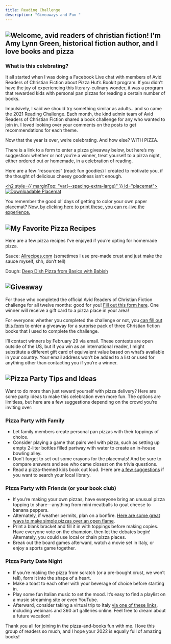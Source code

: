 ```yaml
---
title: Reading Challenge
description: "Giveaways and Fun "
---
```

<h2 className="mt6" id="welcome">
  <img src="/media/reading-challenge-banner.svg" alt="Welcome, avid readers of christian fiction! I'm Amy Lynn Green, historical fiction author, and I love books and pizza" />
</h2>

### What is this celebrating?

It all started when I was doing a Facebook Live chat with members of Avid Readers of Christian Fiction about Pizza Hut’s BookIt program. If you didn’t have the joy of experiencing this literary-culinary wonder, it was a program that rewarded kids with personal pan pizzas for reading a certain number of books.

Impulsively, I said we should try something similar as adults…and so came the 2021 Reading Challenge. Each month, the kind admin team of Avid Readers of Christian Fiction shared a book challenge for any who wanted to join in. I loved looking over your comments on the posts to get recommendations for each theme.

Now that the year is over, we’re celebrating. And how else? WITH PIZZA.

There is a link to a form to enter a pizza giveaway below, but here’s my suggestion: whether or not you’re a winner, treat yourself to a pizza night, either ordered out or homemade, in a celebration of reading.

Here are a few “resources” (read: fun goodies) I created to motivate you, if the thought of delicious cheesy goodness isn’t enough.

<a href="/media/pizza_placemat.pdf" download><h2 style={{ marginTop: "var(--spacing-extra-large)" }} id="placemat">
  <img src="/media/reading-challenge-1.svg" alt="Downloadable Placemat" /></h2></a>

You remember the good ol’ days of getting to color your own paper placemat? <a href="/media/pizza_placemat.pdf" download>Now, by clicking here to print these, you can re-live the experience.</a>

<h2 style={{ marginTop: "var(--spacing-extra-large)" }} id="pizza-recipes">
  <img src="/media/reading-challenge-2.svg" alt="My Favorite Pizza Recipes" />
</h2>

Here are a few pizza recipes I’ve enjoyed if you’re opting for homemade pizza.

Sauce: [Allrecipes.com](https://www.allrecipes.com/recipe/234536/how-to-make-homemade-pizza-sauce/) (sometimes I use pre-made crust and just make the sauce myself, shh, don’t tell)

Dough: [Deep Dish Pizza from Basics with Babish](https://basicswithbabish.co/basicsepisodes/pizza-dough)

<h2 style={{ marginTop: "var(--spacing-extra-large)" }} id="giveaway">
  <img src="/media/reading-challenge-4.svg" alt="Giveaway" />
</h2>

For those who completed the official Avid Readers of Christian Fiction challenge for all twelve months: good for you! [Fill out this form here](https://forms.gle/tgUX74GiErAePdfB6). One winner will receive a gift card to a pizza place in your area!

For everyone: whether you completed the challenge or not, you [can fill out this form](https://forms.gle/iPhd8G7e9VYSq2qB8) to enter a giveaway for a surprise pack of three Christian fiction books that I used to complete the challenge.

I’ll contact winners by February 29 via email. These contests are open outside of the US, but if you win as an international reader, I might substitute a different gift card of equivalent value based on what’s available in your country. Your email address won’t be added to a list or used for anything other than contacting you if you’re a winner.

<h2 style={{ marginTop: "var(--spacing-extra-large)" }} id="pizza-party-tips">
  <img src="/media/reading-challenge-3.svg" alt="Pizza Party Tips and Ideas" />
</h2>

Want to do more than just reward yourself with pizza delivery? Here are some party ideas to make this celebration even more fun. The options are limitless, but here are a few suggestions depending on the crowd you’re inviting over:

### Pizza Party with Family

* Let family members create personal pan pizzas with their toppings of choice.
* Consider playing a game that pairs well with pizza, such as setting up empty 2-liter bottles filled partway with water to create an in-house bowling alley.
* Don’t forget to set out some crayons for the placemats! And be sure to compare answers and see who came closest on the trivia questions.
* Read a pizza-themed kids book out loud. (Here are [a few suggestions](https://www.giftofcuriosity.com/books-about-pizza-for-kids/) if you want to search your local library.

### Pizza Party with Friends (or your book club)

* If you’re making your own pizzas, have everyone bring an unusual pizza topping to share—anything from mini meatballs to goat cheese to banana peppers.
* Alternately, if weather permits, plan on a bonfire. [Here are some great ways to make simple pizzas over an open flame](<* https://www.takethetruck.com/blog/campfire-camping-pizza>).
* Print a blank bracket and fill it in with toppings before making copies. Have everyone vote on the champion, then let the debates begin! Alternately, you could use local or chain pizza places.
* Break out the board games afterward, watch a movie set in Italy, or enjoy a sports game together.

### Pizza Party Date Night

* If you’re making the pizza from scratch (or a pre-bought crust, we won’t tell), form it into the shape of a heart.
* Make a toast to each other with your beverage of choice before starting in.
* Play some fun Italian music to set the mood. It’s easy to find a playlist on a music streaming site or even YouTube.
* Afterward, consider taking a virtual trip to Italy [via one of these links](https://www.thecrowdedplanet.com/virtual-tours-of-italy/), including webinars and 360 art galleries online. Feel free to dream about a future vacation!

Thank you all for joining in the pizza-and-books fun with me. I love this group of readers so much, and I hope your 2022 is equally full of amazing books!